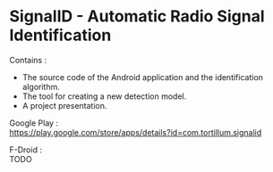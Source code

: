 # SignalID - Automatic Radio Signal Identification

Contains :  
- The source code of the Android application and the identification algorithm.  
- The tool for creating a new detection model.  
- A project presentation.

Google Play :  
https://play.google.com/store/apps/details?id=com.tortillum.signalid

F-Droid :  
TODO
